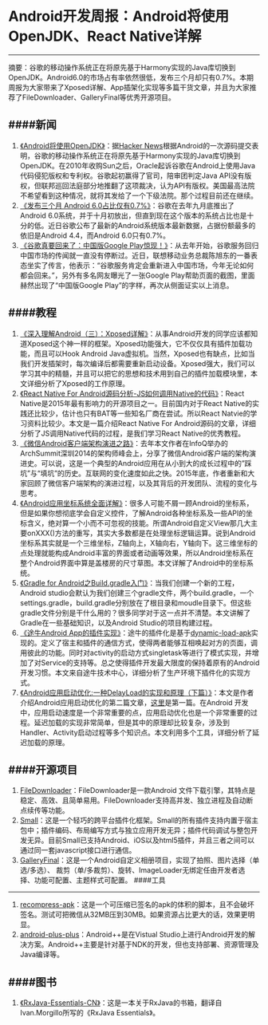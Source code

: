 # Android开发周报：Android将使用OpenJDK、React Native详解


---

摘要：谷歌的移动操作系统正在将原先基于Harmony实现的Java库切换到OpenJDK。Android6.0的市场占有率依然很低，发布三个月却只有0.7%。本期周报为大家带来了Xposed详解、App插架化实现等多篇干货文章，并且为大家推荐了FileDownloader、GalleryFinal等优秀开源项目。

####新闻
---
1. [《Android将使用OpenJDK》](http://www.infoq.com/cn/news/2016/01/android-openjdk)：据[Hacker News](https://news.ycombinator.com/item?id=10803775)根据Android的一次源码提交表明，谷歌的移动操作系统正在将原先基于Harmony实现的Java库切换到OpenJDK。在2010年收购Sun之后，Oracle起诉谷歌在Android上使用Java代码侵犯版权和专利权。谷歌起初赢得了官司，陪审团判定Java API没有版权，但联邦巡回法庭部分地推翻了这项裁决，认为API有版权。美国最高法院不希望看到这种情况，就将其发给了一个下级法院。那个过程目前还在继续。
2. [《发布三个月 Android 6.0占比仅有0.7%》](http://mobile.pconline.com.cn/742/7422965.html)：谷歌在去年九月底推出了Android 6.0系统，并于十月初放出，但直到现在这个版本的系统占比也是十分的低。近日谷歌公布了最新的Android系统版本最新数据，占据份额最多的依旧是Android 4.4，而Android 6.0只有0.7%。
3. [《谷歌真要回来了：中国版Google Play惊现！》](http://news.mydrivers.com/1/465/465515.htm)：从去年开始，谷歌服务回归中国市场的传闻就一直没有停断过。近日，联想移动业务总裁陈旭东的一番表态坐实了传言，他表示：“谷歌服务肯定会重新进入中国市场，今年无论如何都会回来。”，另外有多名网友曝光了一张Google Play帮助页面的截图，里面赫然出现了“中国版Google Play”的字样，再次从侧面证实以上消息。


####教程
---
1. [《深入理解Android（三）：Xposed详解》](http://www.infoq.com/cn/articles/android-in-depth-xposed)：从事Android开发的同学应该都知道Xposed这个神一样的框架。Xposed功能强大，它不仅仅具有插件加载功能，而且可以Hook Android Java虚拟机。当然，Xposed也有缺点，比如当我们开发插架时，每次编译后都需要重新启动设备。Xposed强大，我们可以学习其中的精髓，并且可以把它的思想和技术用到自己的插件加载模块里，本文详细分析了Xposed的工作原理。
2. [《React Native For Android源码分析-JS如何调用Native的代码》](http://zhuanlan.zhihu.com/program-life/20464825)：React Native是2015年最有影响力的开源项目之一。目前国内对于React Native的实践还比较少，估计也只有BAT等一些知名厂商在尝试。所以React Natvie的学习资料比较少。本文是一篇介绍React Native For Android源码的文章，详细分析了JS调用Native代码的过程，是我们学习React Native的优秀教程。
3. [《微信Android客户端架构演进之路》](http://www.infoq.com/cn/articles/wechat-android-app-architecture)：去年本文作者在InfoQ举办的ArchSummit深圳2014的架构师峰会上，分享了微信Android客户端的架构演进史。可以说，这是一个典型的Android应用在从小到大的成长过程中的”踩坑”与“填坑”的历史。互联网的变化速度如此之快。2015年底，作者重新和大家回顾了微信客户端架构的演进过程，以及其背后的开发团队、流程的变化与思考。
4. [《Android应用坐标系统全面详解》](http://blog.csdn.net/yanbober/article/details/50419117)：很多人可能不屑一顾Android的坐标系，但是如果你想彻底学会自定义控件，了解Android各种坐标系及一些API的坐标含义，绝对算一个小而不可忽视的技能。所谓Android自定义View那几大主要onXXX()方法的重写，其实大多数都是在处理坐标逻辑运算。说到Android坐标系其实就是一个三维坐标，Z轴向上，X轴向右，Y轴向下。这三维坐标的点处理就能构成Android丰富的界面或者动画等效果，所以Android坐标系在整个Android界面中算是盖楼房的尺寸草图。本文详解了Android中的坐标系统。
5. [《Gradle for Android之Build.gradle入门》](http://segmentfault.com/a/1190000004234712)：当我们创建一个新的工程，Android studio会默认为我们创建三个gradle文件，两个build.gradle，一个settings.gradle，build.gradle分别放在了根目录和moudle目录下。但这些gradle文件分别是干什么用的？很多同学对于这一点并不清楚。本文讲解了Gradle在一些基础知识，以及Android Studio的项目构建过程。
6. [《途牛Android App的插件实现》](http://mp.weixin.qq.com/s?__biz=MzAwOTE0ODEwMQ==&mid=401731625&idx=1&sn=9bf2bacfbba43ba9dc7b2e854b64e66c&scene=23&srcid=1231ni0s2Y0OMfYSoNhkkJ47#rd&ADUIN=289832127&ADSESSION=1451551778&ADTAG=CLIENT.QQ.5425_.0&ADPUBNO=26509)：途牛的插件化是基于[dynamic-load-apk](https://github.com/singwhatiwanna/dynamic-load-apk)实现的。定义了宿主和插件的通信方式，使得两者能够互相唤起对方的页面，调用彼此的功能。同时对activity的启动方式singletask等进行了模式实现，并增加了对Service的支持等。总之使得插件开发最大限度的保持着原有的Android开发习惯。本文来自途牛技术中心，详细分析了生产环境下插件化的实现方式。
7. [《Android应用启动优化:一种DelayLoad的实现和原理（下篇）》](http://androidperformance.com/2015/12/29/Android%E5%BA%94%E7%94%A8%E5%90%AF%E5%8A%A8%E4%BC%98%E5%8C%96-%E4%B8%80%E7%A7%8DDelayLoad%E7%9A%84%E5%AE%9E%E7%8E%B0%E5%92%8C%E5%8E%9F%E7%90%86-%E4%B8%8B%E7%AF%87.html)：本文是作者介绍Android应用启动优化的第二篇文章，[这里](http://www.androidperformance.com/2015/11/18/Android-app-lunch-optimize-delay-load.html)是第一篇。在Android 开发中，应用启动速度是一个非常重要的点，应用启动优化也是一个非常重要的过程。延迟加载的实现非常简单，但是其中的原理却比较复杂，涉及到Handler、Activity启动过程等多个知识点。本文利用多个工具，详细分析了延迟加载的原理。

####开源项目
---
1. [FileDownloader](http://androidone.io/info_10102.html)：FileDownloader是一款Android 文件下载引擎，其特点是稳定、高效、且简单易用。FileDownloader支持高并发、独立进程及自动断点续传等功能。
2. [Small](https://github.com/wequick/Small)：这是一个轻巧的跨平台插件化框架。Small的所有插件支持内置于宿主包中；插件编码、布局编写方式与独立应用开发无异；插件代码调试与整包开发无异。目前Small已支持Android、iOS以及html5插件，并且三者之间可以通过同一套javascript接口进行通信。
3. [GalleryFinal](http://androidone.io/info_10103.html)：这是一个Android自定义相册项目，实现了拍照、图片选择（单选/多选）、 裁剪（单/多裁剪）、旋转、ImageLoader无绑定任由开发者选 择、功能可配置、主题样式可配置。
####工具
----
1. [recompress-apk](https://github.com/hyongbai/recompress-apk)：这是一个可压缩已签名的apk的体积的脚本，且不会破坏签名。测试可把微信从32MB压到30MB。如果资源占比更大的话，效果更明显。
2. [android-plus-plus](https://github.com/webbju/android-plus-plus)：Android++是在Vistual Studio上进行Android开发的解决方案。Android++主要是针对基于NDK的开发，但也支持部署、资源管理及Java编译等。

####图书
----
1. [《RxJava-Essentials-CN》](https://github.com/yuxingxin/RxJava-Essentials-CN)：这是一本关于RxJava的书箱，翻译自Ivan.Morgillo所写的《RxJava Essentials》。


